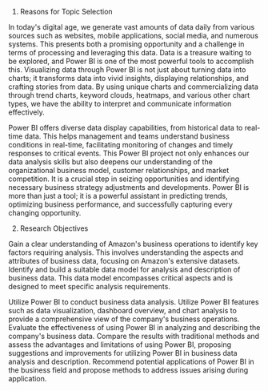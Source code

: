 
1. Reasons for Topic Selection

In today's digital age, we generate vast amounts of data daily from various sources such as websites, mobile applications, social media, and numerous systems. This presents both a promising opportunity and a challenge in terms of processing and leveraging this data. Data is a treasure waiting to be explored, and Power BI is one of the most powerful tools to accomplish this. Visualizing data through Power BI is not just about turning data into charts; it transforms data into vivid insights, displaying relationships, and crafting stories from data. By using unique charts and commercializing data through trend charts, keyword clouds, heatmaps, and various other chart types, we have the ability to interpret and communicate information effectively.

Power BI offers diverse data display capabilities, from historical data to real-time data. This helps management and teams understand business conditions in real-time, facilitating monitoring of changes and timely responses to critical events. This Power BI project not only enhances our data analysis skills but also deepens our understanding of the organizational business model, customer relationships, and market competition. It is a crucial step in seizing opportunities and identifying necessary business strategy adjustments and developments. Power BI is more than just a tool; it is a powerful assistant in predicting trends, optimizing business performance, and successfully capturing every changing opportunity.

2. Research Objectives

Gain a clear understanding of Amazon's business operations to identify key factors requiring analysis. This involves understanding the aspects and attributes of business data, focusing on Amazon's extensive datasets. Identify and build a suitable data model for analysis and description of business data. This data model encompasses critical aspects and is designed to meet specific analysis requirements.

Utilize Power BI to conduct business data analysis. Utilize Power BI features such as data visualization, dashboard overview, and chart analysis to provide a comprehensive view of the company's business operations. Evaluate the effectiveness of using Power BI in analyzing and describing the company's business data. Compare the results with traditional methods and assess the advantages and limitations of using Power BI, proposing suggestions and improvements for utilizing Power BI in business data analysis and description. Recommend potential applications of Power BI in the business field and propose methods to address issues arising during application.

